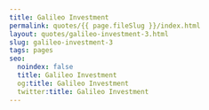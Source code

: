 ```yaml
---
title: Galileo Investment
permalink: quotes/{{ page.fileSlug }}/index.html
layout: quotes/galileo-investment-3.html
slug: galileo-investment-3
tags: pages
seo:
  noindex: false
  title: Galileo Investment
  og:title: Galileo Investment
  twitter:title: Galileo Investment
---
```



